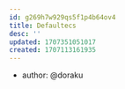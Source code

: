 ```yaml
---
id: g269h7w929qs5f1p4b64ov4
title: Defaultecs
desc: ''
updated: 1707351051017
created: 1707113161935
---
```


- author: @doraku
